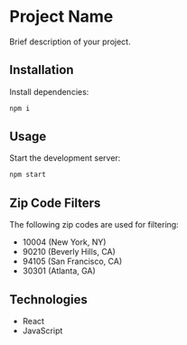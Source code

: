 # Project Name

Brief description of your project.

## Installation

Install dependencies:

```bash
npm i
```

## Usage

Start the development server:

```bash
npm start
```

## Zip Code Filters

The following zip codes are used for filtering:

- 10004 (New York, NY)
- 90210 (Beverly Hills, CA) 
- 94105 (San Francisco, CA)
- 30301 (Atlanta, GA)

## Technologies

- React
- JavaScript

